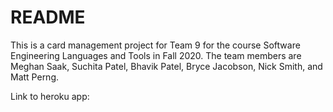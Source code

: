 # README

This is a card management project for Team 9 for the course Software Engineering Languages and Tools in Fall 2020. The team members are Meghan Saak, Suchita Patel, Bhavik Patel, Bryce Jacobson, Nick Smith, and Matt Perng.

Link to heroku app: 



